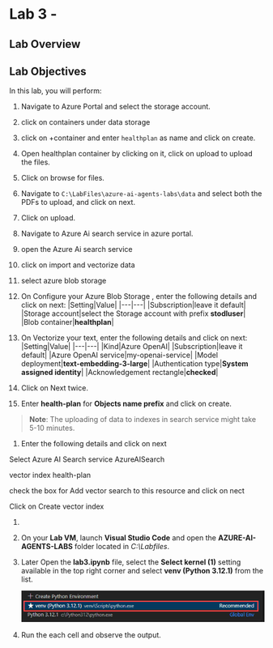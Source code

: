 # Lab 3 -

## Lab Overview

## Lab Objectives

In this lab, you will perform:
1. Navigate to Azure Portal and select the storage account.
1. click on containers under data storage
1. click on +container and enter `healthplan` as name and click on create.
1. Open healthplan container by clicking on it, click on upload to upload the files.
1. Click on browse for files.
1. Navigate to `C:\LabFiles\azure-ai-agents-labs\data` and select both the PDFs to upload, and click on next.
1. Click on upload.

1. Navigate to Azure Ai search service in azure portal.
1. open the Azure Ai search service
1. click on import and vectorize data
1. select azure blob storage
1. On Configure your Azure Blob Storage , enter the following details and click on next:
   |Setting|Value|
   |---|---|
   |Subscription|leave it default|
   |Storage account|select the Storage account with prefix **stodluser**|
   |Blob container|**healthplan**|

1. On Vectorize your text, enter the following details and click on next:
   |Setting|Value|
   |---|---|
   |Kind|Azure OpenAI|
   |Subscription|leave it default|
   |Azure OpenAI service|my-openai-service<inject key="DeploymentID" enableCopy="false" /></inject>|
   |Model deployment|**text-embedding-3-large**|
   |Authentication type|**System assigned identity**|
   |Acknowledgement rectangle|**checked**|

1. Click on Next twice.
1. Enter **health-plan** for  **Objects name prefix** and click on create.

>**Note**: The uploading of data to indexes in search service might take 5-10 minutes.

1. Enter the following details and click on next

Select Azure AI Search service   AzureAISearch

vector index   health-plan

check the box for Add vector search to this resource and click on nect

Click on Create vector index

1. 

1. On your **Lab VM**, launch **Visual Studio Code** and open the **AZURE-AI-AGENTS-LABS** folder located in *C:\Labfiles*.

1. Later Open the **lab3.ipynb** file, select the **Select kernel (1)** setting available in the top right corner and select **venv (Python 3.12.1)** from the list.

   ![](./media/lab1-24.png)

1. Run the each cell and observe the output.